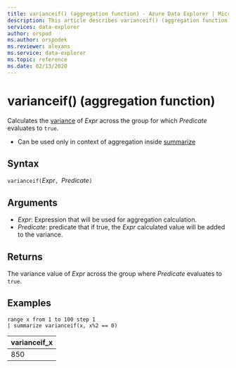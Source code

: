 ```yaml
---
title: varianceif() (aggregation function) - Azure Data Explorer | Microsoft Docs
description: This article describes varianceif() (aggregation function) in Azure Data Explorer.
services: data-explorer
author: orspod
ms.author: orspodek
ms.reviewer: alexans
ms.service: data-explorer
ms.topic: reference
ms.date: 02/13/2020
---
```

# varianceif() (aggregation function)

Calculates the [variance](variance-aggfunction.md) of *Expr* across the group for which *Predicate* evaluates to `true`.

* Can be used only in context of aggregation inside [summarize](summarizeoperator.md)

## Syntax

`varianceif(`*Expr*`, `*Predicate*`)`

## Arguments

* *Expr*: Expression that will be used for aggregation calculation. 
* *Predicate*:  predicate that if true, the *Expr* calculated value will be added to the variance.

## Returns

The variance value of *Expr* across the group where *Predicate* evaluates to `true`.
 
## Examples

```kusto
range x from 1 to 100 step 1
| summarize varianceif(x, x%2 == 0)

```

|varianceif_x|
|---|
|850|